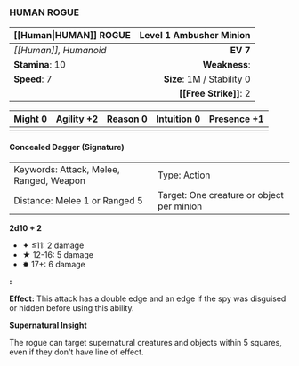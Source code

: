 ### HUMAN ROGUE

| [[Human\|HUMAN]] ROGUE | **Level 1 Ambusher Minion** |
| :--------------------- | --------------------------: |
| *[[Human]], Humanoid*  |                    **EV 7** |
| **Stamina**: 10        |               **Weakness**: |
| **Speed**: 7           |  **Size**: 1M / Stability 0 |
|                        |      **[[Free Strike]]**: 2 |

| **Might** 0 | **Agility** +2 | **Reason** 0 | **Intuition** 0 | **Presence** +1 |
| ----------- | -------------- | ------------ | --------------- | --------------- |
|             |                |              |                 |                 |

#### Concealed Dagger (Signature)

|                                         |                                           |
| :-------------------------------------- | :---------------------------------------- |
| Keywords: Attack, Melee, Ranged, Weapon | Type: Action                              |
| Distance: Melee 1 or Ranged 5           | Target: One creature or object per minion |

**2d10 + 2**

- ✦ ≤11: 2 damage
- ★ 12-16: 5 damage
- ✸ 17+: 6 damage

**:**

**Effect:** This attack has a double edge and an edge if the spy was disguised or hidden before using this ability.

**Supernatural Insight**

The rogue can target supernatural creatures and objects within 5 squares, even if they don't have line of effect.
